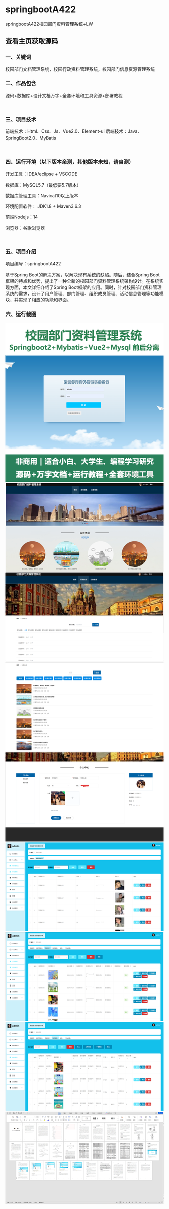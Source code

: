 # springbootA422
springbootA422校园部门资料管理系统+LW
 
## 查看主页获取源码


### 一、关键词

校园部门文档管理系统，校园行政资料管理系统，校园部门信息资源管理系统
<br/>

### 二、作品包含

源码+数据库+设计文档万字+全套环境和工具资源+部署教程


<br/>

### 三、项目技术

前端技术：Html、Css、Js、Vue2.0、Element-ui 
后端技术：Java、SpringBoot2.0、MyBatis

  

<br/>

### 四、运行环境（以下版本亲测，其他版本未知，请自测）

开发工具：IDEA/eclipse  + VSCODE

数据库：MySQL5.7（最低要5.7版本）

数据库管理工具：Navicat10以上版本

环境配置软件： JDK1.8 + Maven3.6.3

前端Nodejs：14

浏览器：谷歌浏览器



<br/>

### 五、项目介绍

项目编号：springbootA422

 基于Spring Boot的解决方案，以解决现有系统的缺陷。随后，结合Spring Boot框架的特点和优势，提出了一种全新的校园部门资料管理系统架构设计。在系统实现方面，本文详细介绍了Spring Boot框架的应用。同时，针对校园部门资料管理系统的需求，设计了用户管理、部门管理、组织成员管理、活动信息管理等功能模块，并实现了相应的功能和界面。
 
### 六、运行截图

![cover.png](./cover.png)
![1.png](./1.png)
![2.png](./2.png)
![3.png](./3.png)
![4.png](./4.png)
![5.png](./5.png)
![6.png](./6.png)
![7.png](./7.png)
![8.png](./8.png)
